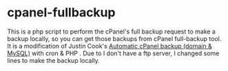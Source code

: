 # cpanel-fullbackup

This is a php script to perform the cPanel's full backup request  to make a backup locally, so you can get those backups from cPanel full-backup tool. It is a modification of Justin Cook's [Automatic cPanel backup (domain & MySQL)](http://www.justin-cook.com/wp/2006/12/27/automatic-cpanel-backup-domain-mysql-with-cron-php/) with cron & PHP . Due to I don't have a ftp server, I changed some lines to make the backup locally.
